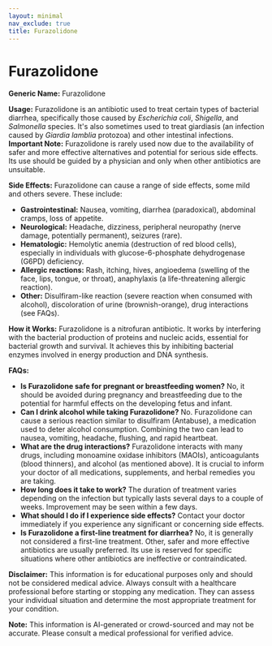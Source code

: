```yaml
---
layout: minimal
nav_exclude: true
title: Furazolidone
---
```


# Furazolidone

**Generic Name:** Furazolidone

**Usage:** Furazolidone is an antibiotic used to treat certain types of bacterial diarrhea, specifically those caused by *Escherichia coli*, *Shigella*, and *Salmonella* species. It's also sometimes used to treat giardiasis (an infection caused by *Giardia lamblia* protozoa) and other intestinal infections.  **Important Note:**  Furazolidone is rarely used now due to the availability of safer and more effective alternatives and potential for serious side effects.  Its use should be guided by a physician and only when other antibiotics are unsuitable.

**Side Effects:**  Furazolidone can cause a range of side effects, some mild and others severe. These include:

* **Gastrointestinal:** Nausea, vomiting, diarrhea (paradoxical), abdominal cramps, loss of appetite.
* **Neurological:** Headache, dizziness, peripheral neuropathy (nerve damage, potentially permanent), seizures (rare).
* **Hematologic:**  Hemolytic anemia (destruction of red blood cells), especially in individuals with glucose-6-phosphate dehydrogenase (G6PD) deficiency.
* **Allergic reactions:** Rash, itching, hives, angioedema (swelling of the face, lips, tongue, or throat), anaphylaxis (a life-threatening allergic reaction).
* **Other:**  Disulfiram-like reaction (severe reaction when consumed with alcohol), discoloration of urine (brownish-orange),  drug interactions (see FAQs).


**How it Works:** Furazolidone is a nitrofuran antibiotic. It works by interfering with the bacterial production of proteins and nucleic acids, essential for bacterial growth and survival.  It achieves this by inhibiting bacterial enzymes involved in energy production and DNA synthesis.


**FAQs:**

* **Is Furazolidone safe for pregnant or breastfeeding women?**  No, it should be avoided during pregnancy and breastfeeding due to the potential for harmful effects on the developing fetus and infant.
* **Can I drink alcohol while taking Furazolidone?** No.  Furazolidone can cause a serious reaction similar to disulfiram (Antabuse), a medication used to deter alcohol consumption. Combining the two can lead to nausea, vomiting, headache, flushing, and rapid heartbeat.
* **What are the drug interactions?**  Furazolidone interacts with many drugs, including monoamine oxidase inhibitors (MAOIs), anticoagulants (blood thinners), and alcohol (as mentioned above).  It is crucial to inform your doctor of all medications, supplements, and herbal remedies you are taking.
* **How long does it take to work?**  The duration of treatment varies depending on the infection but typically lasts several days to a couple of weeks. Improvement may be seen within a few days.
* **What should I do if I experience side effects?**  Contact your doctor immediately if you experience any significant or concerning side effects.
* **Is Furazolidone a first-line treatment for diarrhea?** No, it is generally not considered a first-line treatment.  Other, safer and more effective antibiotics are usually preferred.  Its use is reserved for specific situations where other antibiotics are ineffective or contraindicated.


**Disclaimer:** This information is for educational purposes only and should not be considered medical advice.  Always consult with a healthcare professional before starting or stopping any medication.  They can assess your individual situation and determine the most appropriate treatment for your condition.


**Note:** This information is AI-generated or crowd-sourced and may not be accurate. Please consult a medical professional for verified advice.